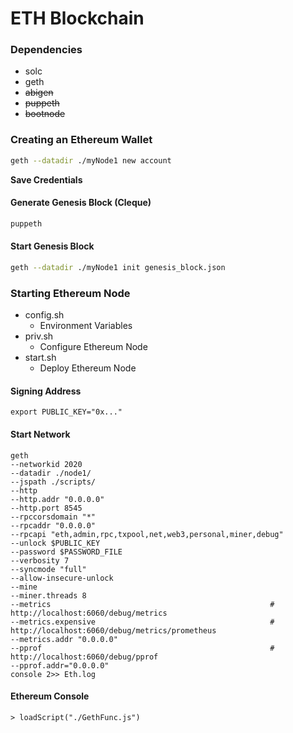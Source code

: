 # ETH Blockchain 

### Dependencies 

* solc 
* geth 
* ~~abigen~~ 
* ~~puppeth~~ 
* ~~bootnode~~

### Creating an Ethereum Wallet 

```bash 
geth --datadir ./myNode1 new account  
```

**Save Credentials** 

#### Generate Genesis Block (Cleque)

```bash 
puppeth
```

#### Start Genesis Block 

```bash 
geth --datadir ./myNode1 init genesis_block.json 
```

### Starting Ethereum Node 

* config.sh
    * Environment Variables  
* priv.sh 
    * Configure Ethereum Node  
* start.sh 
    * Deploy Ethereum Node

#### Signing Address 
 
```
export PUBLIC_KEY="0x..."
```

#### Start Network 

``` 
geth 
--networkid 2020
--datadir ./node1/
--jspath ./scripts/
--http
--http.addr "0.0.0.0" 
--http.port 8545
--rpccorsdomain "*"
--rpcaddr "0.0.0.0"
--rpcapi "eth,admin,rpc,txpool,net,web3,personal,miner,debug"
--unlock $PUBLIC_KEY
--password $PASSWORD_FILE
--verbosity 7
--syncmode "full"
--allow-insecure-unlock
--mine
--miner.threads 8
--metrics                                                 # http://localhost:6060/debug/metrics 
--metrics.expensive                                       # http://localhost:6060/debug/metrics/prometheus
--metrics.addr "0.0.0.0" 
--pprof                                                   # http://localhost:6060/debug/pprof  
--pprof.addr="0.0.0.0"                                    
console 2>> Eth.log
```

#### Ethereum Console  

```
> loadScript("./GethFunc.js")
```


